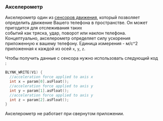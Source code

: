 
### Акселерометр

Акселерометр один из [сенсоров движения](https://developer.android.com/guide/topics/sensors/sensors_motion.html), 
который позволяет определить движение Вашего телефона в пространстве. Он может пригодится для отслеживания таких  
событий как тряска, удар, поворот или наклон телефона. Концептуально, акселерометр определяет силу ускорения приложенную 
к вашему телефону. Единица измерения - м/c^2 приложенная к каждой из осей ```x```, ```y```, ```z```.

Чтобы получить данные с сенсора нужно использовать следующий код :

```cpp
BLYNK_WRITE(V1) {
  //acceleration force applied to axis x
  int x = param[0].asFloat(); 
  //acceleration force applied to axis y
  int y = param[1].asFloat();
  //acceleration force applied to axis y
  int z = param[2].asFloat();
}
```

Акселерометр не работает при свернутом приложении.
